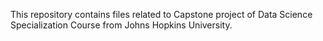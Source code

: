 This repository contains files related to Capstone project of Data Science Specialization Course from Johns Hopkins University.
